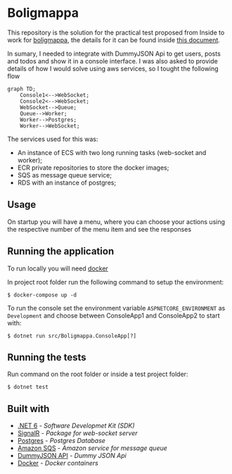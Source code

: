 # Boligmappa

This repository is the solution for the practical test proposed from Inside to work for [boligmappa](./docs/dev-recruitment-pitch.pdf), the details for it can be found inside [this document](./docs/practical-test.pdf).

In sumary, I needed to integrate with DummyJSON Api to get users, posts and todos and show it in a console interface. I was also asked to provide details of how I would solve using aws services, so I tought the following flow

```mermaid
graph TD;
    Console1<-->WebSocket;
    Console2<-->WebSocket;
    WebSocket-->Queue;
    Queue-->Worker;
    Worker-->Postgres;
    Worker-->WebSocket;
```

The services used for this was: 
 - An instance of ECS with two long running tasks (web-socket and worker); 
 - ECR private repositories to store the docker images; 
 - SQS as message queue service; 
 - RDS with an instance of postgres; 

## Usage

On startup you will have a menu, where you can choose your actions using the respective number of the menu item and see the responses

## Running the application

To run locally you will need [docker](https://www.docker.com/)

In project root folder run the following command to setup the environment:

```
$ docker-compose up -d
```

To run the console set the environment variable `ASPNETCORE_ENVIRONMENT` as `Development` and choose between ConsoleApp1 and ConsoleApp2 to start with:

```
$ dotnet run src/Boligmappa.ConsoleApp[?]
```

## Running the tests

Run command on the root folder or inside a test project folder:

```
$ dotnet test
```

## Built with

- [.NET 6](https://dotnet.microsoft.com/en-us/download/dotnet/6.0) - _Software Developmet Kit (SDK)_
- [SignalR](https://dotnet.microsoft.com/en-us/apps/aspnet/signalr) - _Package for web-socket server_
- [Postgres](https://www.postgresql.org/) - _Postgres Database_
- [Amazon SQS](https://aws.amazon.com/sqs/) - _Amazon service for message queue_
- [DummyJSON API](https://dummyjson.com/) - _Dummy JSON Api_
- [Docker](https://www.docker.com/) - _Docker containers_